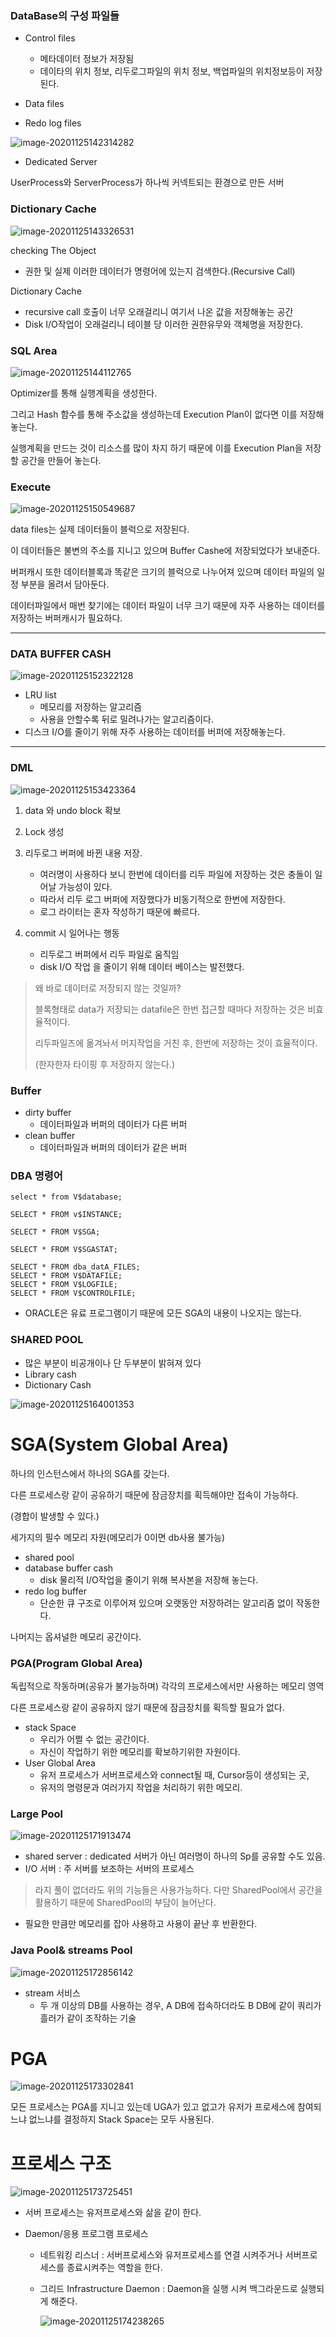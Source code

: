 ### DataBase의 구성 파일들

- Control files
  - 메타데이터 정보가 저장됨
  - 데이타의 위치 정보, 리두로그파일의 위치 정보, 백업파일의 위치정보등이 저장된다.

- Data files
- Redo log files

![image-20201125142314282](20201125.assets/image-20201125142314282.png)

- Dedicated Server

UserProcess와 ServerProcess가 하나씩 커넥트되는 환경으로 만든 서버

### Dictionary Cache

![image-20201125143326531](20201125.assets/image-20201125143326531.png)

checking The Object

- 권한 및 실제 이러한 데이터가 명령어에 있는지 검색한다.(Recursive Call)

Dictionary Cache

- recursive call 호출이 너무 오래걸리니 여기서 나온 값을 저장해놓는 공간
- Disk I/O작업이 오래걸리니 테이블 당 이러한 권한유무와 객체명을 저장한다.



### SQL Area

![image-20201125144112765](20201125.assets/image-20201125144112765.png)

Optimizer를 통해 실행계획을 생성한다.

그리고 Hash 함수를 통해 주소값을 생성하는데 Execution Plan이 없다면 이를 저장해 놓는다.

실행계획을 만드는 것이 리소스를 많이 차지 하기 때문에 이를 Execution Plan을 저장할 공간을 만들어 놓는다.



### Execute

![image-20201125150549687](20201125.assets/image-20201125150549687.png)

data files는 실제 데이터들이 블럭으로 저장된다.

이 데이터들은 불변의 주소를 지니고 있으며 Buffer Cashe에 저장되었다가 보내준다.

버퍼캐시 또한 데이터블록과 똑같은 크기의 블럭으로 나누어져 있으며 데이터 파일의 일정 부분을 올려서 담아둔다.

데이터파일에서 매번 찾기에는 데이터 파일이 너무 크기 때문에 자주 사용하는 데이터를 저장하는 버퍼캐시가 필요하다. 

---

### DATA BUFFER CASH

![image-20201125152322128](20201125.assets/image-20201125152322128.png)

- LRU list
  - 메모리를 저장하는 알고리즘
  - 사용을 안할수록 뒤로 밀려나가는 알고리즘이다.
- 디스크 I/O를 줄이기 위해 자주 사용하는 데이터를 버퍼에 저장해놓는다.

---

### DML

![image-20201125153423364](20201125.assets/image-20201125153423364.png)

1. data 와 undo block 확보
2. Lock 생성
3. 리두로그 버퍼에 바뀐 내용 저장.
   - 여러명이 사용하다 보니 한번에 데이터를 리두 파일에 저장하는 것은 충돌이 일어날 가능성이 있다.
   - 따라서 리두 로그 버퍼에 저장했다가 비동기적으로 한번에 저장한다.
   - 로그 라이터는 혼자 작성하기 때문에 빠르다.

4. commit 시 일어나는 행동
   - 리두로그 버퍼에서 리두 파일로 움직임
   - disk I/O 작업 을 줄이기 위해 데이터 베이스는 발전했다.

> 왜 바로 데이터로 저장되지 않는 것일까?
>
> 블록형태로 data가 저장되는 datafile은 한번 접근할 때마다 저장하는 것은 비효율적이다.
>
> 리두파일즈에 옮겨놔서 머지작업을 거친 후, 한번에 저장하는 것이 효율적이다.
>
> (한자한자 타이핑 후 저장하지 않는다.)



### Buffer

- dirty buffer
  - 데이터파일과 버퍼의 데이터가 다른 버퍼 
- clean buffer
  - 데이터파일과 버퍼의 데이터가 같은 버퍼 



### DBA 명령어

```mysql
select * from V$database;
```

```mysql
SELECT * FROM v$INSTANCE;
```



```mysql
SELECT * FROM V$SGA;
```

```mysql
SELECT * FROM V$SGASTAT;
```

```mysql
SELECT * FROM dba_datA_FILES;
SELECT * FROM V$DATAFILE;
SELECT * FROM V$LOGFILE;
SELECT * FROM V$CONTROLFILE;
```



- ORACLE은 유료 프로그램이기 때문에 모든 SGA의 내용이 나오지는 않는다.



### SHARED POOL

- 많은 부분이 비공개이나 단 두부분이 밝혀져 있다
- Library cash
- Dictionary Cash



![image-20201125164001353](20201125.assets/image-20201125164001353.png)





# SGA(System Global Area)

하나의 인스턴스에서 하나의 SGA를 갖는다.

다른 프로세스랑 같이 공유하기 때문에 잠금장치를 획득해야만 접속이 가능하다.

(경합이 발생할 수 있다.)

세가지의 필수 메모리 자원(메모리가 0이면 db사용 불가능)

- shared pool
- database buffer cash
  - disk 물리적 I/O작업을 줄이기 위해 복사본을 저장해 놓는다.
- redo log buffer
  - 단순한 큐 구조로 이루어져 있으며 오랫동안 저장하려는 알고리즘 없이 작동한다.

나머지는 옵셔널한 메모리 공간이다.



### PGA(Program Global Area)

독립적으로 작동하며(공유가 불가능하며) 각각의 프로세스에서만 사용하는 메모리 영역

다른 프로세스랑 같이 공유하지 않기 때문에 잠금장치를 획득할 필요가 없다.

- stack Space
  - 우리가 어쩔 수 없는 공간이다.
  - 자신이 작업하기 위한 메모리를 확보하기위한 자원이다.
- User Global Area
  - 유저 프로세스가 서버프로세스와 connect될 때, Cursor등이 생성되는 곳,
  - 유저의 명령문과 여러가지 작업을 처리하기 위한 메모리.



### Large Pool

![image-20201125171913474](20201125.assets/image-20201125171913474.png)

- shared server : dedicated 서버가 아닌 여러명이 하나의 Sp를 공유할 수도 있음.
- I/O 서버 : 주 서버를 보조하는 서버의 프로세스

> 라지 풀이 없더라도 위의 기능들은 사용가능하다. 다만 SharedPool에서 공간을 활용하기 때문에 SharedPool의 부담이 늘어난다.

- 필요한 만큼만 메모리를 잡아 사용하고 사용이 끝난 후 반환한다.



### Java Pool& streams Pool

![image-20201125172856142](20201125.assets/image-20201125172856142.png)

- stream 서비스
  - 두 개 이상의 DB를 사용하는 경우, A DB에 접속하더라도 B DB에 같이 쿼리가 흘러가 같이 조작하는 기술





# PGA

![image-20201125173302841](20201125.assets/image-20201125173302841.png)

모든 프로세스는 PGA를 지니고 있는데 UGA가 있고 없고가 유저가 프로세스에 참여되느냐 없느냐를 결정하지 Stack Space는 모두 사용된다.



# 프로세스 구조

![image-20201125173725451](20201125.assets/image-20201125173725451.png)

- 서버 프로세스는 유저프로세스와 삶을 같이 한다.

- Daemon/응용 프로그램 프로세스

  - 네트워킹 리스너 : 서버프로세스와 유저프로세스를 연결 시켜주거나 서버프로세스를 종료시켜주는 역할을 한다.

  - 그리드 Infrastructure Daemon : Daemon을 실행 시켜 백그라운드로 실행되게 해준다.

    ![image-20201125174238265](20201125.assets/image-20201125174238265.png)